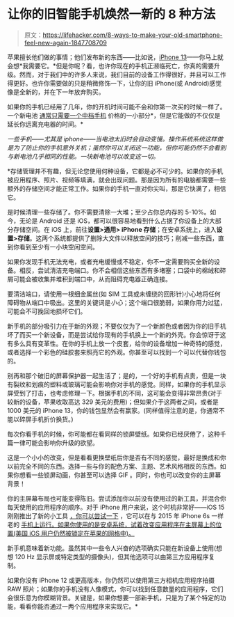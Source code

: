 # 让你的旧智能手机焕然一新的 8 种方法

> 原文：<https://lifehacker.com/8-ways-to-make-your-old-smartphone-feel-new-again-1847708709>

苹果擅长他们做的事情；他们发布新的东西——比如说，[iPhone 13](https://lifehacker.com/how-to-pre-order-your-iphone-13-before-everyone-else-1847680622)——你马上就会想*我需要它。*但是你呢？看，也许你现在的手机正濒临死亡，你真的需要升级。然而，对于我们中的许多人来说，我们目前的设备工作得很好，并且可以工作得更好。也许你需要做的只是稍微修饰一下，让你的旧 iPhone(或 Android)感觉像是全新的，并在下一年放弃购买。

如果你的手机已经用了几年，你的开机时间可能不会和你第一次买的时候一样了。一个新电池 [通常只需要一个中档手机](https://lifehacker.com/why-you-shouldnt-waste-time-or-money-worrying-about-b-1847414300) 价格的一小部分*，但是它能做的不仅仅是延长你远离充电器的时间。*

*一些手机——尤其是 iphone——当电池太旧时会自动变慢。操作系统系统这样做是为了防止你的手机意外关机；虽然你可以关闭这一功能，但你可能仍然不会看到与新电池几乎相同的性能。一块新电池可以改变这一切。*

 *存储管理并不有趣，但无论您使用何种设备，它都是必不可少的。如果你的手机被应用程序、照片、视频等填满，就会出现问题。那是因为所有的电脑都需要一些额外的存储空间才能正常工作。如果你的手机一直对你尖叫，那是它快满了，相信它。

是时候清理一些存储了。你不需要清除一大堆；至少占你总内存的 5-10%。如今，无论是 Android 还是 iOS，都可以很容易地看到什么占据了你设备上的大部分存储空间。在 iOS 上，前往**设置>通用> iPhone 存储**；在安卓系统上，进入**设置>存储**。这两个系统都提供了删除大文件以释放空间的技巧；削减一些东西，直到你看到至少有一小块空闲空间。

如果你发现手机无法充电，或者充电缓慢或不稳定，你不一定需要购买全新的设备。相反，尝试清洁充电端口。你不会相信这些东西有多堵塞；口袋中的棉绒和碎屑可能会被收集并堆积到端口中，从而阻碍充电器正确连接。

要清洁端口，请使用一根细金属丝(如 SIM 工具或未缠绕的回形针)小心地将任何障碍物从端口中吸出。这里的关键词是*小心*；这个端口很脆弱，如果你用力过猛，可能会不可挽回地损坏它们。

新手机的部分吸引力在于新的外观；不要仅仅为了一个新颜色或者因为你的旧手机坏了而买一个新设备，而是尝试给你现有的手机换上一个新的外壳。你会惊讶于这有多么具有变革性。在你的手机上放一个皮套，给你的设备增加一种奇特的感觉，或者选择一个彩色的硅胶套来照亮它的外观。你甚至可以找到一个可以代替你钱包的。

别再和那个破旧的屏幕保护器一起生活了；是的，一个好的手机有点贵，但是一块有裂纹和划痕的塑料或玻璃可能会影响你对手机的感觉。同样，如果你的手机显示屏受到了打击，也考虑修理一下。根据手机的不同，这可能会变得非常昂贵(对于较新的设备，苹果收取高达 329 美元的费用)；但如果介于这两者之间，或者是 1000 美元的 iPhone 13，你的钱包显然会有赢家。(同样值得注意的是，你通常不能以碎屏手机折价换货。)

每次你看手机的时候，你可能都在看同样的锁屏壁纸。如果你已经厌倦了，这种千篇一律可能会影响你升级的欲望。

这是一个小小的改变，但是看看更换壁纸后你是否有不同的感觉，最好是换成和你以前完全不同的东西。选择一些与你的配色方案、主题、艺术风格相反的东西。如果你想看一些锁屏动画，你甚至可以选择 GIF 。同时，你也可以改变你的主屏幕背景！

你的主屏幕布局也可能变得陈旧。尝试添加你以前没有使用过的新工具，并混合你每天使用的应用程序的顺序。对于 iPhone 用户来说，这个时机非常好——iOS 15 刚刚推出了新的小工具 [，你可以尝试一下](https://lifehacker.com/heres-every-new-iphone-widget-that-comes-with-ios-15-1847673062) ，它可以在与 2015 年 iPhone 6s 一样老的 [手机上运行。如果你使用的是安卓系统，试着改变应用程序在主屏幕上的位置(美国 iOS 用户仍然被锁定在苹果的网格中)。](https://www.tomsguide.com/news/ios-15-release-date-beta-and-all-the-new-iphone-features) 

新手机意味着新功能。虽然其中一些令人兴奋的选项确实只能在新设备上使用(想想 120 Hz 显示屏或特定类型的摄像头)，但其他选项可以由第三方应用程序复制。

如果你没有 iPhone 12 或更高版本，你仍然可以使用第三方相机应用程序拍摄 RAW 照片；如果你的手机没有人像模式，你可以找到任意数量的应用程序，它们会很乐意为你模糊背景。关键是，如果你想要一部新手机，只是为了某个特定的功能，看看你能否通过一两个应用程序来实现它。*